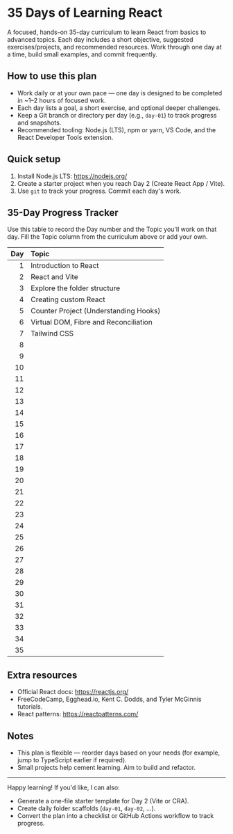 # 35 Days of Learning React

A focused, hands-on 35-day curriculum to learn React from basics to advanced topics. Each day includes a short objective, suggested exercises/projects, and recommended resources. Work through one day at a time, build small examples, and commit frequently.

## How to use this plan

- Work daily or at your own pace — one day is designed to be completed in ~1–2 hours of focused work.
- Each day lists a goal, a short exercise, and optional deeper challenges.
- Keep a Git branch or directory per day (e.g., `day-01`) to track progress and snapshots.
- Recommended tooling: Node.js (LTS), npm or yarn, VS Code, and the React Developer Tools extension.

## Quick setup

1. Install Node.js LTS: https://nodejs.org/
2. Create a starter project when you reach Day 2 (Create React App / Vite).
3. Use `git` to track your progress. Commit each day's work.

## 35-Day Progress Tracker
Use this table to record the Day number and the Topic you'll work on that day. Fill the Topic column from the curriculum above or add your own.

| Day | Topic |
|---:|:------|
| 1 |  Introduction to React |
| 2 | React and Vite |
| 3 | Explore the folder structure |
| 4 |  Creating custom React |
| 5 |  Counter Project (Understanding Hooks) |
| 6 |  Virtual DOM, Fibre and Reconciliation|
| 7 | Tailwind CSS |
| 8 |  |
| 9 |  |
| 10 |  |
| 11 |  |
| 12 |  |
| 13 |  |
| 14 |  |
| 15 |  |
| 16 |  |
| 17 |  |
| 18 |  |
| 19 |  |
| 20 |  |
| 21 |  |
| 22 |  |
| 23 |  |
| 24 |  |
| 25 |  |
| 26 |  |
| 27 |  |
| 28 |  |
| 29 |  |
| 30 |  |
| 31 |  |
| 32 |  |
| 33 |  |
| 34 |  |
| 35 |  |

## Extra resources

- Official React docs: https://reactjs.org/
- FreeCodeCamp, Egghead.io, Kent C. Dodds, and Tyler McGinnis tutorials.
- React patterns: https://reactpatterns.com/

## Notes

- This plan is flexible — reorder days based on your needs (for example, jump to TypeScript earlier if required).
- Small projects help cement learning. Aim to build and refactor.

---

Happy learning! If you'd like, I can also:

- Generate a one-file starter template for Day 2 (Vite or CRA).
- Create daily folder scaffolds (`day-01`, `day-02`, ...).
- Convert the plan into a checklist or GitHub Actions workflow to track progress.


